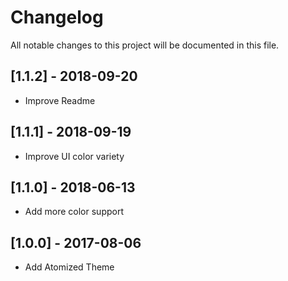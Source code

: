 # Changelog
All notable changes to this project will be documented in this file.

## [1.1.2] - 2018-09-20
- Improve Readme

## [1.1.1] - 2018-09-19
- Improve UI color variety

## [1.1.0] - 2018-06-13
- Add more color support

## [1.0.0] - 2017-08-06
- Add Atomized Theme